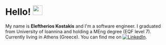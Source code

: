 # Hello! <img src="https://raw.githubusercontent.com/MartinHeinz/MartinHeinz/master/wave.gif" width="30px">

My name is **Eleftherios Kostakis** and I'm a software engineer. I graduated from University of Ioannina and holding a MEng degree (EQF level 7). Currently living in Athens (Greece).
You can find me on [![LinkedIn][3.1]][3].

<!-- links to your social media accounts -->
[3]: https://www.linkedin.com/in/eleftherios-kostakis/

<!-- icons without padding -->
[3.1]: https://raw.githubusercontent.com/MartinHeinz/MartinHeinz/master/linkedin-3-16.png (LinkedIn icon without padding)
